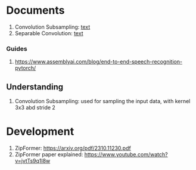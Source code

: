 # Documents
1. Convolution Subsampling: [text](https://www.tutorialexample.com/understand-convolution-subsampling-module-in-conformer-deep-learning-tutorial/)
2. Separable Convolution: [text](https://towardsdatascience.com/a-basic-introduction-to-separable-convolutions-b99ec3102728)

### Guides
1. https://www.assemblyai.com/blog/end-to-end-speech-recognition-pytorch/

## Understanding
1. Convolution Subsampling: used for sampling the input data, with kernel 3x3 abd stride 2

# Development
1. ZipFormer: https://arxiv.org/pdf/2310.11230.pdf
2. ZipFormer paper explained: https://www.youtube.com/watch?v=jvtTs9q1l8w